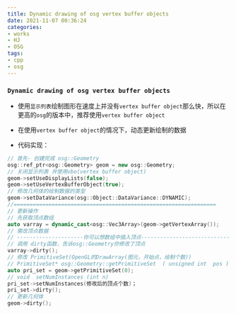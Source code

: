 ```yaml
---
title: Dynamic drawing of osg vertex buffer objects
date: 2021-11-07 00:36:24
categories: 
- works
- HJ
- OSG
tags: 
- cpp
- osg
---
```


### `Dynamic drawing of osg vertex buffer objects`

- 使用`显示列表`绘制图形在速度上并没有`vertex buffer object`那么快，所以在更高的`osg`的版本中，推荐使用`vertex buffer object`

<!-- more -->

- 在使用`vertex buffer object`的情况下，动态更新绘制的数据

- 代码实现：
```C++
// 首先- 创建完成 osg::Geometry
osg::ref_ptr<osg::Geometry> geom = new osg::Geometry;
// 关闭显示列表 并使用vbo(vertex buffer object)
geom->setUseDisplayLists(false);
geom->setUseVertexBufferObject(true);
// 修改几何体的绘制数据的类型 
geom->setDataVariance(osg::Object::DataVariance::DYNAMIC);
//================================================================
// 更新操作 
// 先获取顶点数组 
auto varray = dynamic_cast<osg::Vec3Array>(geom->getVertexArray());
// 需改顶点数据
// ---------------------你可以想数组中插入顶点-----------------------------------
// 调用 dirty函数，告诉osg::Geometry你修改了顶点
varray->dirty();
// 修改 PrimitiveSet(OpenGL的DrawArray(图元，开始点，绘制个数))
// PrimitiveSet* osg::Geometry::getPrimitiveSet  ( unsigned int  pos ) 
auto pri_set = geom->getPrimitiveSet(0);
// void  setNumInstances (int n) 
pri_set->setNumInstances(修改后的顶点个数)；
pri_set->dirty();
// 更新几何体
geom->dirty();
```

